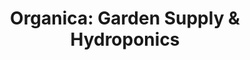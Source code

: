 ---
title: "Organica: Garden Supply & Hydroponics"
url: /albany/organica-garden-supply-and-hydroponics/
shop: shop
---